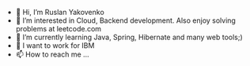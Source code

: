 - 👋 Hi, I’m Ruslan Yakovenko
- 👀 I’m interested in Cloud, Backend development. Also enjoy solving problems at leetcode.com
- 🌱 I’m currently learning Java, Spring, Hibernate and many web tools;)
- 💞️ I want to work for IBM
- 📫 How to reach me ...

<!---
yakovenkoRuslan/yakovenkoRuslan is a ✨ special ✨ repository because its `README.md` (this file) appears on your GitHub profile.
You can click the Preview link to take a look at your changes.
--->
